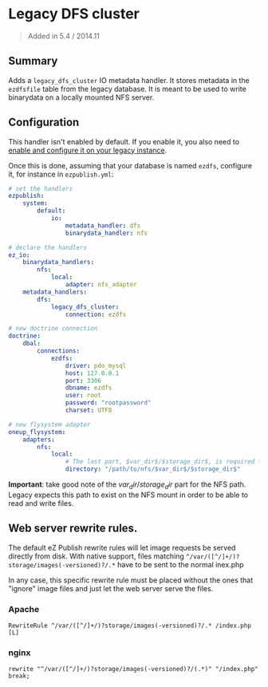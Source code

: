 # Legacy DFS cluster

> Added in 5.4 / 2014.11

## Summary
Adds a `legacy_dfs_cluster` IO metadata handler. It stores metadata in the `ezdfsfile` table from the legacy
database. It is meant to be used to write binarydata on a locally mounted NFS server.

## Configuration
This handler isn't enabled by default. If you enable it, you also need to [enable and
configure it on your legacy instance](https://doc.ez.no/eZ-Publish/Technical-manual/5.x/Features/Clustering/Setting-it-up-for-an-eZDFSFileHandler).

Once this is done, assuming that your database is named `ezdfs`, configure it, for instance in `ezpublish.yml`:

```yaml
# set the handlers
ezpublish:
    system:
        default:
            io:
                metadata_handler: dfs
                binarydata_handler: nfs

# declare the handlers
ez_io:
    binarydata_handlers:
        nfs:
            local:
                adapter: nfs_adapter
    metadata_handlers:
        dfs:
            legacy_dfs_cluster:
                connection: ezdfs

# new doctrine connection
doctrine:
    dbal:
        connections:
            ezdfs:
                driver: pdo_mysql
                host: 127.0.0.1
                port: 3306
                dbname: ezdfs
                user: root
                password: "rootpassword"
                charset: UTF8

# new flysystem adapter
oneup_flysystem:
    adapters:
        nfs:
            local:
                # The last part, $var_dir$/$storage_dir$, is required for legacy compatibility
                directory: "/path/to/nfs/$var_dir$/$storage_dir$"
```

**Important**: take good note of the $var_dir$/$storage_dir$ part for the NFS path. Legacy expects this path to exist
on the NFS mount in order to be able to read and write files.

## Web server rewrite rules.
The default eZ Publish rewrite rules will let image requests be served directly from disk. With native support,
files matching `^/var/([^/]+/)?storage/images(-versioned)?/.*` have to be sent to the normal inex.php

In any case, this specific rewrite rule must be placed without the ones that "ignore" image files and just let the
web server serve the files.

### Apache
```
RewriteRule ^/var/([^/]+/)?storage/images(-versioned)?/.* /index.php [L]
```

### nginx
```
rewrite "^/var/([^/]+/)?storage/images(-versioned)?/(.*)" "/index.php" break;
```
